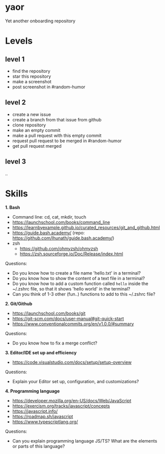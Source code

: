 # yaor
Yet another onboarding repository

# Levels

## level 1

- find the repository
- star this repository
- make a screenshot
- post screenshot in #random-humor

## level 2

- create a new issue
- create a branch from that issue from github
- clone repository
- make an empty commit
- make a pull request with this empty commit
- request pull request to be merged in #random-humor
- get pull request merged

## level 3

..

# Skills

**1. Bash**
- Command line: cd, cat, mkdir, touch
- https://launchschool.com/books/command_line
- https://learnbyexample.github.io/curated_resources/git_and_github.html
- https://guide.bash.academy/ (repo: https://github.com/lhunath/guide.bash.academy/)
- zsh
  - https://github.com/ohmyzsh/ohmyzsh
  - https://zsh.sourceforge.io/Doc/Release/index.html
 
Questions:
- Do you know how to create a file name 'hello.txt' in a terminal?
- Do you know how to show the content of a text file in a terminal?
- Do you know how to add a custom function called `hello` inside the ~/.zshrc file, so that it shows 'hello world' in the terminal?
- Can you think of 1-3 other (fun..) functions to add to this ~/.zshrc file?


**2. Git/Github**
- https://launchschool.com/books/git
- https://git-scm.com/docs/user-manual#git-quick-start
- https://www.conventionalcommits.org/en/v1.0.0/#summary

Questions:
- Do you know how to fix a merge conflict? 

**3. Editor/IDE set up and efficiency**
- https://code.visualstudio.com/docs/setup/setup-overview

Questions:
- Explain your Editor set up, configuration, and customizations?

**4. Programming language**
- https://developer.mozilla.org/en-US/docs/Web/JavaScript
- https://exercism.org/tracks/javascript/concepts
- https://javascript.info/
- https://roadmap.sh/javascript
- https://www.typescriptlang.org/

Questions:
- Can you explain programming language JS/TS? What are the elements or parts of this language?
